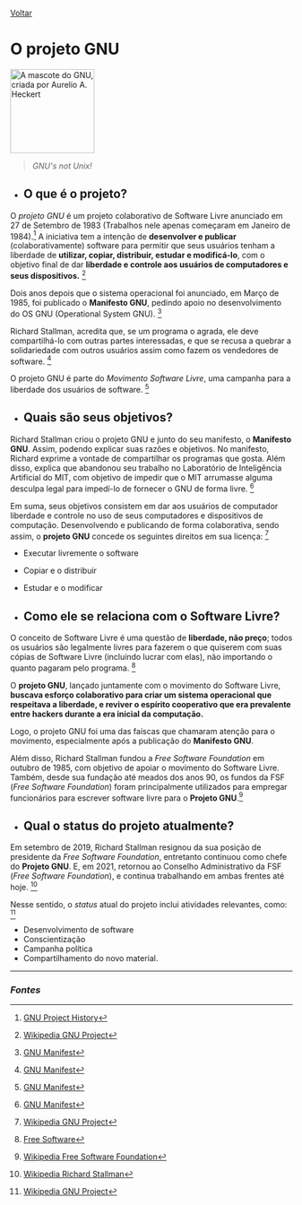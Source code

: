 [Voltar](intro.md)

O projeto GNU
====

<img alt="A mascote do GNU, criada por Aurelio A. Heckert" src="https://upload.wikimedia.org/wikipedia/en/thumb/2/22/Heckert_GNU_white.svg/1024px-Heckert_GNU_white.svg.png" width="150px" height="auto" />

>*GNU's not Unix!*

- ## O que é o projeto?

O *projeto GNU* é um projeto colaborativo de Software Livre anunciado em 27 de Setembro de 1983 (Trabalhos nele apenas começaram em Janeiro de 1984).[^2] A iniciativa tem a intenção de **desenvolver e publicar** (colaborativamente) software para permitir que seus usuários tenham a liberdade de **utilizar, copiar, distribuir, estudar e modificá-lo**, com o objetivo final de dar **liberdade e controle aos usuários de computadores e seus dispositivos.** [^1]

Dois anos depois que o sistema operacional foi anunciado, em Março de 1985, foi publicado o **Manifesto GNU**, pedindo apoio no desenvolvimento do OS GNU (Operational System GNU). [^3]

Richard Stallman, acredita que, se um programa o agrada, ele deve compartilhá-lo com outras partes interessadas, e que se recusa a quebrar a solidariedade com outros usuários assim como fazem os vendedores de software. [^3]

O projeto GNU é parte do *Movimento Software Livre*, uma campanha para a liberdade dos usuários de software. [^3]

- ## Quais são seus objetivos?
Richard Stallman criou o projeto GNU e junto do seu manifesto, o **Manifesto GNU**. Assim, podendo explicar suas razões e objetivos.
No manifesto, Richard exprime a vontade de compartilhar os programas que gosta. Além disso, explica que abandonou seu trabalho no Laboratório de Inteligência Artificial do MIT, com objetivo de impedir que o MIT arrumasse alguma desculpa legal para impedí-lo de fornecer o GNU de forma livre. [^3]

Em suma, seus objetivos consistem em dar aos usuários de computador liberdade e controle no uso de seus computadores e dispositivos de computação. Desenvolvendo e publicando de forma colaborativa, sendo assim, o **projeto GNU** concede os seguintes direitos em sua licença: [^1]
- Executar livremente o software
- Copiar e o distribuir
- Estudar e o modificar

- ## Como ele se relaciona com o Software Livre?
O conceito de Software Livre é uma questão de **liberdade, não preço**; todos os usuários são legalmente livres para fazerem o que quiserem com suas cópias de Software Livre (incluíndo lucrar com elas), não importando o quanto pagaram pelo programa. [^4]

O **projeto GNU**, lançado juntamente com o movimento do Software Livre, **buscava esforço colaborativo para criar um sistema operacional que respeitava a liberdade, e reviver o espírito cooperativo que era prevalente entre hackers durante a era inicial da computação.** 

Logo, o projeto GNU foi uma das faíscas que chamaram atenção para o movimento, especialmente após a publicação do **Manifesto GNU**.

Além disso, Richard Stallman fundou a *Free Software Foundation* em outubro de 1985, com objetivo de apoiar o movimento do Software Livre. Também, desde sua fundação até meados dos anos 90, os fundos da FSF (*Free Software Foundation*) foram principalmente utilizados para empregar funcionários para escrever software livre para o **Projeto GNU**.[^5]

- ## Qual o status do projeto atualmente?
Em setembro de 2019, Richard Stallman resignou da sua posição de presidente da *Free Software Foundation*, entretanto continuou como chefe do **Projeto GNU**. E, em 2021, retornou ao Conselho Administrativo da FSF (*Free Software Foundation*), e continua trabalhando em ambas frentes até hoje. [^6]

Nesse sentido, o *status* atual do projeto inclui atividades relevantes, como: [^1]
- Desenvolvimento de software
- Conscientização
- Campanha política
- Compartilhamento do novo material.

----------------------------------------
### *Fontes*

[^1]: [Wikipedia GNU Project](https://en.wikipedia.org/wiki/GNU_Project)

[^2]: [GNU Project History](https://www.gnu.org/gnu/gnu-history.pt-br.html)

[^3]: [GNU Manifest](https://www.gnu.org/gnu/manifesto.html)

[^4]: [Free Software](https://en.wikipedia.org/wiki/Free_software)

[^5]: [Wikipedia Free Software Foundation](https://en.wikipedia.org/wiki/Free_Software_Foundation)

[^6]: [Wikipedia Richard Stallman](https://en.wikipedia.org/wiki/Richard_Stallman)
